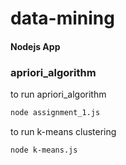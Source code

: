 # data-mining
#### Nodejs App

### apriori_algorithm
to run apriori_algorithm
```sh
node assignment_1.js
```
to run k-means clustering
```sh
node k-means.js
```

